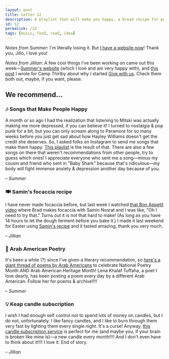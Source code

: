 ```yaml
---
layout: post
title: Letter 12
description: A playlist that will make you happy, a bread recipe for people who are bad at baking, Arab American poetry, and lots of candles.
id: 12
permalink: /12
tags: [music, food, read, idea]
---
```


_Notes from Summer_: I'm literally losing it. But [I have a website now](https://summerfarah.glitch.me/)! Thank you, Jillo, I love you!

_Notes from Jillian_: A few cool things I've been working on came out this week—[Summer's website](https://summerfarah.glitch.me/) (which I love and am very happy with), and [this post](https://www.thethirlby.com/camp-thirlby-diary/2019/4/23/why-i-built-give-with-us-a-shopping-driven-donation-platform) I wrote for Camp Thirlby about why I started [Give with us](https://givewith.us/). Check them both out, maybe, if you want, please.

## We recommend…

### 🎶 Songs that Make People Happy

A month or so ago I had the realization that listening to Mitski was actually making me more depressed, if you can believe it! I turned to nostalgia & pop punk for a bit, but you can only scream along to Paramore for so many weeks before you just get sad about how Hayley Williams doesn't get the credit she deserves. So, I asked folks on Instagram to send me songs that make them happy. [This playlist](https://open.spotify.com/user/summabis/playlist/33dHTK9t9G7s76t57EaUTC?si=rNR9z_cdSS6t9KIPNDf2yQ) is the result of that. There are also a few songs on there that weren't recommendations from other people, try to guess which ones! I appreciate everyone who sent me a song—minus my cousin and friend who sent in "Baby Shark" because that's ridiculous—my body will fight immense anxiety & depression another day because of you.

– _Summer_

### 🍽️ Samin's focaccia recipe

I have never made focaccia before, but last week I watched [that Bon Appetit video](https://www.youtube.com/watch?v=RQOhAeNAjKc) where Brad makes focaccia with Samin Nosrat and I was like, "Oh I need to try that." Turns out it is not that hard to make! (As long as you have 14 hours to let the dough ferment before you bake it.) I made it last weekend for Easter using [Samin's recipe](https://www.saltfatacidheat.com/fat/ligurian-focaccia) and it tasted amazing, thank you very much.

– _Jillian_

### 📖 Arab American Poetry

It's been a while (?) since I've given a literary recommendation, so [here's a giant thread of poems by Arab Americans](https://twitter.com/LKTuffaha/status/1115655673449029632) to celebrate National Poetry Month AND Arab American Heritage Month! Lena Khalaf Tuffaha, a poet I love dearly, has been posting a poem every day by a different Arab American. Follow her for poems & archive!!!!

– _Summer_

### 💡 Keap candle subscription

I wish I had enough self control not to spend lots of money on candles, but I do not, unfortunately. I like fancy candles, and I like to burn through them very fast by lighting them every single night. It's a curse! Anyway, [this candle subscription service](https://www.keapbk.com/) is perfect for me (and maybe you, if your brain is broken like mine is)—a new candle every month!!!! And I don't even have to think about it!!!! I love it. End of story.

– _Jillian_
